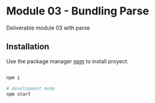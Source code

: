 # Module 03 - Bundling Parse

Deliverable module 03 with parse

## Installation

Use the package manager [npm](https://www.npmjs.com/) to install proyect.

```bash

npm i 

# development mode
npm start
